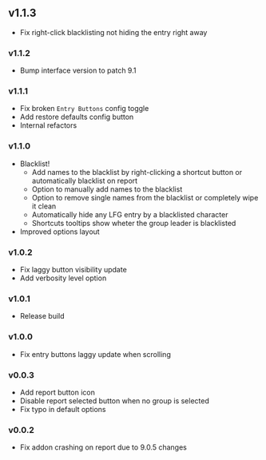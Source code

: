 ## v1.1.3
* Fix right-click blacklisting not hiding the entry right away

### v1.1.2
* Bump interface version to patch 9.1

### v1.1.1
* Fix broken `Entry Buttons` config toggle
* Add restore defaults config button 
* Internal refactors

### v1.1.0
* Blacklist!
  * Add names to the blacklist by right-clicking a shortcut button or automatically blacklist on report
  * Option to manually add names to the blacklist
  * Option to remove single names from the blacklist or completely wipe it clean
  * Automatically hide any LFG entry by a blacklisted character
  * Shortcuts tooltips show wheter the group leader is blacklisted
* Improved options layout

### v1.0.2
* Fix laggy button visibility update
* Add verbosity level option

### v1.0.1
* Release build

### v1.0.0
* Fix entry buttons laggy update when scrolling

### v0.0.3
* Add report button icon
* Disable report selected button when no group is selected
* Fix typo in default options
  
### v0.0.2
* Fix addon crashing on report due to 9.0.5 changes